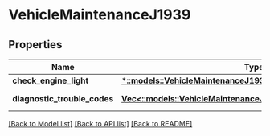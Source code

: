 # VehicleMaintenanceJ1939

## Properties
Name | Type | Description | Notes
------------ | ------------- | ------------- | -------------
**check_engine_light** | [***::models::VehicleMaintenanceJ1939CheckEngineLight**](VehicleMaintenance_j1939_checkEngineLight.md) |  | [optional] 
**diagnostic_trouble_codes** | [**Vec<::models::VehicleMaintenanceJ1939DiagnosticTroubleCodes>**](VehicleMaintenance_j1939_diagnosticTroubleCodes.md) | J1939 DTCs. | [optional] 

[[Back to Model list]](../README.md#documentation-for-models) [[Back to API list]](../README.md#documentation-for-api-endpoints) [[Back to README]](../README.md)


